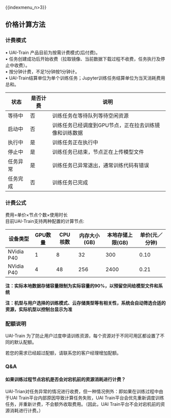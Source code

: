 {{indexmenu_n>3}}

## 价格计算方法

### 计费模式

• UAI-Train 产品目前为按需计费模式(后付费)。  
• 任务创建成功后开始收费（拉取镜像、当前数据下载过程不收费，任务执行及停止中收费）。  
• 按分钟计费，不足1分钟按1分钟计。  
• UAI-Train结算单位为单个训练任务；Jupyter训练任务结算单位为当天消耗费用总和。

| 状态   | 是否计费 | 说明                           |
| ---- | ---- | ---------------------------- |
| 等待中  | 否    | 训练任务在等待队列等待空闲资源              |
| 启动中  | 否    | 训练任务已经调度到GPU节点，正在拉去训练镜像和训练数据 |
| 执行中  | 是    | 训练任务正在执行中                    |
| 停止中  | 是    | 训练任务已结束，节点正在上传模型文件           |
| 任务异常 | 是    | 训练任务已异常退出，通常训练代码有错误          |
| 任务完成 | 否    | 训练任务已完成                      |

### 计费公式

费用=单价×节点个数×使用时长  
目前UAI-Train支持两种配置的计算节点:

| 设备类型       | GPU数量 | CPU 核数 | 内存大小(GB) | 本地存储上限(GB) | 单价(元／分钟) |
| ---------- | ----- | ------ | -------- | ---------- | -------- |
| NVidia P40 | 1     | 8      | 32       | 300        | 0.10     |
| NVidia P40 | 4     | 48     | 256      | 2400       | 0.21     |

**注：实际本地数据存储容量限制为实际容量的90%，以预留空间给模型文件和系统**

**注：机型与用户选择的训练模式、云存储类型等有相关性，系统会自动筛选合适的资源，实际机型以控制台显示为准**

### 配额说明

UAI-Train 为了防止用户过度申请训练资源，每个资源对于不同可用区都设置了不同的默认配额。

若您的需求已经超过配额，请联系您的客户经理增加配额。

### Q\&A

#### 如果训练过程节点宕机是否会对宕机前的资源消耗进行计费？

UAI-Trian对任务异常的情况进行收费，但一种情况例外：即如果在训练过程中由于UAI Train平台内部原因导致计算任务失败，UAI
Train平台会优先重新调度训练任务，并重新计费，不会额外收取费用。（因此，UAI Train平台不会对宕机前的资源消耗进行计费。）
